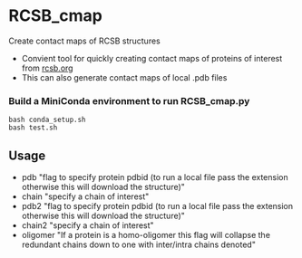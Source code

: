 # RCSB_cmap
Create contact maps of RCSB structures
- Convient tool for quickly creating contact maps of proteins of interest from [rcsb.org](https://www.rcsb.org/)
- This can also generate contact maps of local .pdb files

### Build a MiniConda environment to run RCSB_cmap.py
```
bash conda_setup.sh
bash test.sh
```

## Usage
- pdb "flag to specify protein pdbid (to run a local file pass the extension otherwise this will download the structure)"
- chain "specify a chain of interest"
- pdb2 "flag to specify protein pdbid (to run a local file pass the extension otherwise this will download the structure)"
- chain2 "specify a chain of interest"
- oligomer "If a protein is a homo-oligomer this flag will collapse the redundant chains down to one with inter/intra chains denoted"


